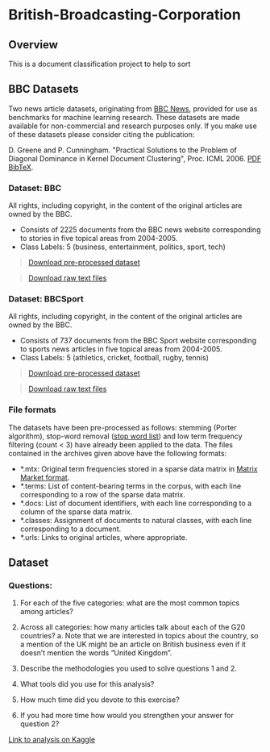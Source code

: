 # British-Broadcasting-Corporation

## Overview

This is a document classification project to help to sort 



## BBC Datasets
Two news article datasets, originating from [BBC News](http://mlg.ucd.ie/datasets/bbc.html), provided for use as benchmarks for machine learning research.
These datasets are made available for non-commercial and research purposes only. If you make use of these datasets please consider citing the publication:

D. Greene and P. Cunningham. "Practical Solutions to the Problem of Diagonal Dominance in Kernel Document Clustering", Proc. ICML 2006. [PDF](http://mlg.ucd.ie/files/publications/greene06icml.pdf) [BibTeX](http://mlg.ucd.ie/files/bib/greene06icml.bib).


### Dataset: BBC
All rights, including copyright, in the content of the original articles are owned by the BBC.

- Consists of 2225 documents from the BBC news website corresponding to stories in five topical areas from 2004-2005.
- Class Labels: 5 (business, entertainment, politics, sport, tech)


> [Download pre-processed dataset](http://mlg.ucd.ie/files/datasets/bbc.zip)

> [Download raw text files](http://mlg.ucd.ie/files/datasets/bbc-fulltext.zip)


### Dataset: BBCSport
All rights, including copyright, in the content of the original articles are owned by the BBC.

- Consists of 737 documents from the BBC Sport website corresponding to sports news articles in five topical areas from 2004-2005.
- Class Labels: 5 (athletics, cricket, football, rugby, tennis)
> [Download pre-processed dataset]('http://mlg.ucd.ie/files/datasets/bbcsport.zip')

> [Download raw text files]('http://mlg.ucd.ie/files/datasets/bbcsport-fulltext.zip')


### File formats
The datasets have been pre-processed as follows: stemming (Porter algorithm), stop-word removal ([stop word list](http://mlg.ucd.ie/files/datasets/stopwords.txt)) and low term frequency filtering (count < 3) have already been applied to the data. The files contained in the archives given above have the following formats:


- *.mtx: Original term frequencies stored in a sparse data matrix in [Matrix Market format](http://math.nist.gov/MatrixMarket/index.html).
- *.terms: List of content-bearing terms in the corpus, with each line corresponding to a row of the sparse data matrix.
- *.docs: List of document identifiers, with each line corresponding to a column of the sparse data matrix. 
-  *.classes: Assignment of documents to natural classes, with each line corresponding to a document. 
- *.urls: Links to original articles, where appropriate. 


## Dataset

### Questions:
1.	For each of the five categories: what are the most common topics among articles?
2.	Across all categories: how many articles talk about each of the G20 countries?
a.	Note that we are interested in topics about the country, so a mention of the UK might be an article on British business even if it doesn’t mention the words “United Kingdom”.

3.	Describe the methodologies you used to solve questions 1 and 2.
4.	What tools did you use for this analysis?
5.	How much time did you devote to this exercise?
6.	If you had more time how would you strengthen your answer for question 2?


[Link to analysis on Kaggle](https://www.kaggle.com/code/fagbamigbekehinde/bbc-category)
